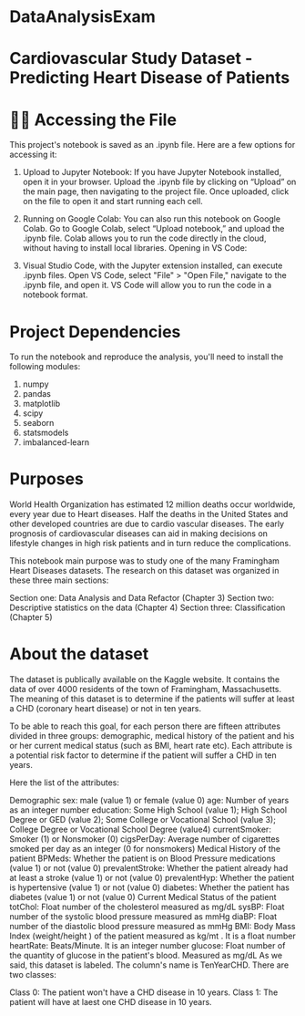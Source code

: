 # DataAnalysisExam

# Cardiovascular Study Dataset - Predicting Heart Disease of Patients

# 🧑‍💻 Accessing the File
This project's notebook is saved as an .ipynb file. Here are a few options for accessing it:

1.  Upload to Jupyter Notebook:
    If you have Jupyter Notebook installed, open it in your browser.
    Upload the .ipynb file by clicking on “Upload” on the main page, then navigating to the project file.
    Once uploaded, click on the file to open it and start running each cell.

2.  Running on Google Colab:
    You can also run this notebook on Google Colab. Go to Google Colab, select “Upload notebook,” and upload the .ipynb file.
    Colab allows you to run the code directly in the cloud, without having to install local libraries.
    Opening in VS Code:

3.  Visual Studio Code, with the Jupyter extension installed, can execute .ipynb files.
    Open VS Code, select "File" > "Open File," navigate to the .ipynb file, and open it. VS Code will allow you to run the code in a notebook format.


# Project Dependencies
To run the notebook and reproduce the analysis, you'll need to install the following modules:

1.    numpy
2.    pandas
3.    matplotlib
4.    scipy
5.    seaborn
6.    statsmodels
7.    imbalanced-learn

# Purposes
World Health Organization has estimated 12 million deaths occur worldwide, every year due to Heart diseases. Half the deaths in the United States and other developed countries are due to cardio vascular diseases. The early prognosis of cardiovascular diseases can aid in making decisions on lifestyle changes in high risk patients and in turn reduce the complications.

This notebook main purpose was to study one of the many Framingham Heart Diseases datasets. The research on this dataset was organized in these three main sections:

Section one: Data Analysis and Data Refactor (Chapter 3)
Section two: Descriptive statistics on the data (Chapter 4)
Section three: Classification (Chapter 5)


#  About the dataset
The dataset is publically available on the Kaggle website. It contains the data of over 4000 residents of the town of Framingham, Massachusetts. The meaning of this dataset is to determine if the patients will suffer at least a CHD (coronary heart disease) or not in ten years.

To be able to reach this goal, for each person there are fifteen attributes divided in three groups: demographic, medical history of the patient and his or her current medical status (such as BMI, heart rate etc). Each attribute is a potential risk factor to determine if the patient will suffer a CHD in ten years.

Here the list of the attributes:

Demographic
sex: male (value 1) or female (value 0)
age: Number of years as an integer number
education: Some High School (value 1); High School Degree or GED (value 2); Some College or Vocational School (value 3); College Degree or Vocational School Degree (value4)
currentSmoker: Smoker (1) or Nonsmoker (0)
cigsPerDay: Average number of cigarettes smoked per day as an integer (0 for nonsmokers)
Medical History of the patient
BPMeds: Whether the patient is on Blood Pressure medications (value 1) or not (value 0)
prevalentStroke: Whether the patient already had at least a stroke (value 1) or not (value 0)
prevalentHyp: Whether the patient is hypertensive (value 1) or not (value 0)
diabetes: Whether the patient has diabetes (value 1) or not (value 0)
Current Medical Status of the patient
totChol: Float number of the cholesterol measured as mg/dL
sysBP: Float number of the systolic blood pressure measured as mmHg
diaBP: Float number of the diastolic blood pressure measured as mmHg
BMI: Body Mass Index (weight/height
) of the patient measured as kg/mt
. It is a float number
heartRate: Beats/Minute. It is an integer number
glucose: Float number of the quantity of glucose in the patient's blood. Measured as mg/dL
As we said, this dataset is labeled. The column's name is TenYearCHD. There are two classes:

Class 0: The patient won't have a CHD disease in 10 years.
Class 1: The patient will have at laest one CHD disease in 10 years.

